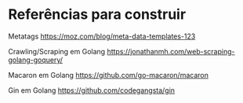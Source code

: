 # Referências para construir

Metatags
https://moz.com/blog/meta-data-templates-123

Crawling/Scraping em Golang
https://jonathanmh.com/web-scraping-golang-goquery/

Macaron em Golang
https://github.com/go-macaron/macaron

Gin em Golang
https://github.com/codegangsta/gin
